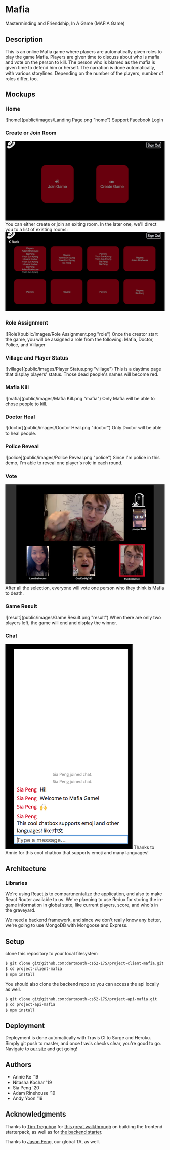 # Mafia
Masterminding and Friendship, In A Game (MAFIA Game)

## Description
This is an online Mafia game where players are automatically given roles to play the game Mafia. Players are given time to discuss about who is mafia and vote on the person to kill. The person who is blamed as the mafia is given time to defend him or herself. The narration is done automatically, with various storylines. Depending on the number of the players, number of roles differ, too.

## Mockups

### Home
![home](public/images/Landing Page.png "home")
Support Facebook Login

### Create or Join Room
![startGame](public/images/Join:Create.png "start")
You can either create or join an exiting room. In the later one, we'll direct you to a list of existing rooms:
![Rooms](public/images/Rooms.png "Room")

### Role Assignment
![Role](public/images/Role Assignment.png "role")
Once the creator start the game, you will be assigned a role from the following:
Mafia, Doctor, Police, and Villager

### Village and Player Status
![village](public/images/Player Status.png "village")
This is a daytime page that display players' status. Those dead people's names will become red.

### Mafia Kill
![mafia](public/images/Mafia Kill.png "mafia")
Only Mafia will be able to chose people to kill. 

### Doctor Heal
![doctor](public/images/Doctor Heal.png "doctor")
Only Doctor will be able to heal people. 

### Police Reveal
![police](public/images/Police Reveal.png "police")
Since I'm police in this demo, I'm able to reveal one player's role in each round. 

### Vote
![vote](public/images/Mafia_chat.png "vote")
After all the selection, everyone will vote one person who they think is Mafia to death.

### Game Result
![result](public/images/Game Result.png "result")
When there are only two players left, the game will end and display the winner.

### Chat
![chat](public/images/chatbox.png "chat")
Thanks to Annie for this cool chatbox that supports emoji and many languages!

## Architecture

### Libraries
We're using React.js to compartmentalize the application, and also to make React Router available to us. We're planning to use Redux for storing the in-game information in global state, like current players, score, and who's in the graveyard.

We need a backend framework, and since we don't really know any better, we're going to use MongoDB with Mongoose and Express.

## Setup

clone this repository to your local filesystem

```sh
$ git clone git@github.com:dartmouth-cs52-17S/project-client-mafia.git
$ cd project-client-mafia
$ npm install
```

You should also clone the backend repo so you can access the api locally as well.

```sh
$ git clone git@github.com:dartmouth-cs52-17S/project-api-mafia.git
$ cd project-api-mafia
$ npm install
```

## Deployment

Deployment is done automatically with Travis CI to Surge and Heroku. Simply git push to master, and once travis checks clear, you're good to go. Navigate to [our site](http://mafia.surge.sh) and get going!

## Authors

- Annie Ke '19
- Nitasha Kochar '19
- Sia Peng '20
- Adam Rinehouse '19
- Andy Yoon '19

## Acknowledgments

Thanks to [Tim Tregubov](https://github.com/timofei7) for [this great walkthrough](http://cs52.me/assignments/sa/starterpack/) on building the frontend starterpack, as well as for [the backend starter](https://github.com/dartmouth-cs52/express-babel-starter).

Thanks to [Jason Feng](https://github.com/jason-feng), our global TA, as well.
